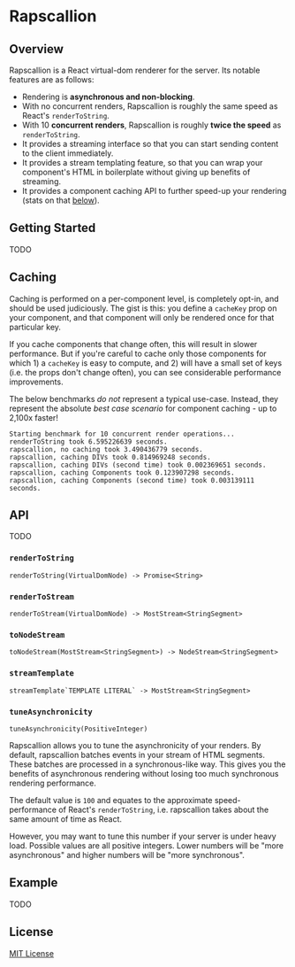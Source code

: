 # Rapscallion

## Overview

Rapscallion is a React virtual-dom renderer for the server.  Its notable features are as follows:

- Rendering is **asynchronous and non-blocking**.
- With no concurrent renders, Rapscallion is roughly the same speed as React's `renderToString`.
- With 10 **concurrent renders**, Rapscallion is roughly **twice the speed** as `renderToString`.
- It provides a streaming interface so that you can start sending content to the client immediately.
- It provides a stream templating feature, so that you can wrap your component's HTML in boilerplate without giving up benefits of streaming.
- It provides a component caching API to further speed-up your rendering (stats on that [below](#caching)).


## Getting Started

TODO


## Caching

Caching is performed on a per-component level, is completely opt-in, and should be used judiciously.  The gist is this: you define a `cacheKey` prop on your component, and that component will only be rendered once for that particular key.

If you cache components that change often, this will result in slower performance.  But if you're careful to cache only those components for which 1) a `cacheKey` is easy to compute, and 2) will have a small set of keys (i.e. the props don't change often), you can see considerable performance improvements.

The below benchmarks _do not_ represent a typical use-case.  Instead, they represent the absolute _best case scenario_ for component caching - up to 2,100x faster!

```
Starting benchmark for 10 concurrent render operations...
renderToString took 6.595226639 seconds.
rapscallion, no caching took 3.490436779 seconds.
rapscallion, caching DIVs took 0.814969248 seconds.
rapscallion, caching DIVs (second time) took 0.002369651 seconds.
rapscallion, caching Components took 0.123907298 seconds.
rapscallion, caching Components (second time) took 0.003139111 seconds.
```

## API

TODO

### `renderToString`

`renderToString(VirtualDomNode) -> Promise<String>`

### `renderToStream`

`renderToStream(VirtualDomNode) -> MostStream<StringSegment>`

### `toNodeStream`

`toNodeStream(MostStream<StringSegment>) -> NodeStream<StringSegment>`

### `streamTemplate`

``streamTemplate`TEMPLATE LITERAL` -> MostStream<StringSegment>``

### `tuneAsynchronicity`

`tuneAsynchronicity(PositiveInteger)`

Rapscallion allows you to tune the asynchronicity of your renders.  By default, rapscallion batches events in your stream of HTML segments.  These batches are processed in a synchronous-like way.  This gives you the benefits of asynchronous rendering without losing too much synchronous rendering performance.

The default value is `100` and equates to the approximate speed-performance of React's `renderToString`, i.e. rapscallion takes about the same amount of time as React.

However, you may want to tune this number if your server is under heavy load.  Possible values are all positive integers.  Lower numbers will be "more asynchronous" and higher numbers will be "more synchronous".


## Example

TODO


## License

[MIT License](http://opensource.org/licenses/MIT)
